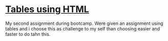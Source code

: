 # [Tables using HTML](https://nickanthony-escobido.github.io/tables/)
My second assignment during bootcamp. Were given  an assignment using tables and i choose this as challenge to my self than choosing easier and faster to do  tahn this.
